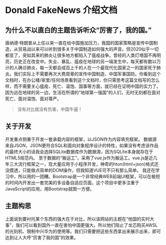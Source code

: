 # Donald FakeNews 介绍文档
## 为什么不以直白的主题告诉听众“厉害了，我的国。”
唐纳德·特朗普从上任以来一直在给中国施加压力，我国的国家策略是宣传中国制造，从贸易战以来可以听到很多关于中国制造如何强大的声音。但2020似乎一切都变了，突如其来的肺炎让很多地方都陷入了瘟疫战争。曾经的人类灯塔国不再明亮，历史正在改变中。失业、暴乱、瘟疫在地球的另一端发生中，每天都有数以万计的人确诊肺炎，每一天都会成百上千的人在一个最现代化国家之一的国家死于肺炎。我们实际上不需要再次大费周章的宣传中国制造、中国军事国防。你看到这个文档时，在办公楼/家里/任何场景看到这个文档时，你只需思考这篇文档写的怎么样，而不需要关心瘟疫、死亡、温饱、国事等方面，就已经在证明中国的实力了。因为远在地球的另一边，生活在所谓的“地球第一强国”的人们，无时无刻都在面对死亡、面对温饱、面对尊严。    
> 没有对比就没有伤害，中国牛逼！

## 关于开发
开发重点侧重于开发一套承载内容的框架，以JSON作为内容填充框架。
数据源来自JSON，JSON更符合SQL和面向对象程序设计的特性，如果没有考虑该作品的最终大小的话我会选择SQLite数据库作为数据源，因为SQLite本身就存在于HTML5规范内。
至于数据的“搬运工”，采用了vue.js作为搬运工。vue.js是近几年三大流行框架之一，现大量应用于小程序开发，神奇的hton(html+json)格式还没摸透，只能做点简单的DOM操作，但我知道VUE可不只有那么简单。
我还在学习中，所以用的一团糟。Bootstrap是一个非常经典WEB前端UI框架，可以在极短的时间内开发出一套完美的多设备自适应页面。这个项目中更多注重于JavaScript的应用，用Bootstrap就图一方便。

## 主题构思
上面说到要衬托某个东西的强大在于对比，所以该网站的主题在“他国的实时大事”，我们可以看到国外一直在害怕中国更强大。所以他们阻止了龙芯购买AWSL的光刻机、限制中兴华为的使用等。我们只需要把这些东西拿出来展示出来，即可达到让人大呼“厉害了我的国”的效果。

